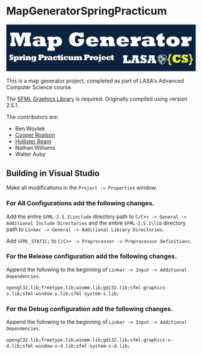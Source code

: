 # MapGeneratorSpringPracticum

![Title Banner](Banner.png)

This is a map generator project, completed as part of LASA's Advanced Computer Science course.


The [SFML Graphics Library](https://www.sfml-dev.org/download.php) is required. Originally compiled using version 2.5.1.

The contributors are:

* Ben Woytek
* [Cooper Roalson](https://github.com/CooperRoalson)
* [Hollister Ream](https://hollikill.net)
* Nathan Williams
* Walter Auby

## Building in Visual Studio

Make all modifications in the `Project -> Properties` window.

### For All Configurations add the following changes.

Add the entire `SFML-2.5.1\include` directory path to `C/C++ -> General -> Additional Include Directories` and the entire `SFML-2.5.1\lib` directory path to `Linker -> General -> Additional Library Directories`.


Add `SFML_STATIC;` to `C/C++ -> Preprocessor -> Preprocessor Definitions`.

### For the Release configuration add the following changes.

Append the following to the beginning of `Linker -> Input -> Additional Dependencies`.

```
opengl32.lib;freetype.lib;winmm.lib;gdi32.lib;sfml-graphics-s.lib;sfml-window-s.lib;sfml-system-s.lib;
```

### For the Debug configuration add the following changes.

Append the following to the beginning of `Linker -> Input -> Additional Dependencies`.
```
opengl32.lib;freetype.lib;winmm.lib;gdi32.lib;sfml-graphics-s-d.lib;sfml-window-s-d.lib;sfml-system-s-d.lib;
```
